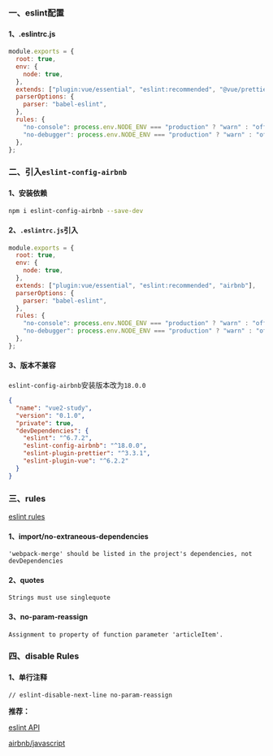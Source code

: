 
### 一、eslint配置

#### 1、.eslintrc.js

```javascript
module.exports = {
  root: true,
  env: {
    node: true,
  },
  extends: ["plugin:vue/essential", "eslint:recommended", "@vue/prettier"],
  parserOptions: {
    parser: "babel-eslint",
  },
  rules: {
    "no-console": process.env.NODE_ENV === "production" ? "warn" : "off",
    "no-debugger": process.env.NODE_ENV === "production" ? "warn" : "off",
  },
};
```

### 二、引入`eslint-config-airbnb`

#### 1、安装依赖

```bash
npm i eslint-config-airbnb --save-dev
```

#### 2、`.eslintrc.js`引入

```javascript
module.exports = {
  root: true,
  env: {
    node: true,
  },
  extends: ["plugin:vue/essential", "eslint:recommended", "airbnb"],
  parserOptions: {
    parser: "babel-eslint",
  },
  rules: {
    "no-console": process.env.NODE_ENV === "production" ? "warn" : "off",
    "no-debugger": process.env.NODE_ENV === "production" ? "warn" : "off",
  },
};
```

#### 3、版本不兼容

`eslint-config-airbnb`安装版本改为`18.0.0`

```json
{
  "name": "vue2-study",
  "version": "0.1.0",
  "private": true,
  "devDependencies": {
    "eslint": "^6.7.2",
    "eslint-config-airbnb": "^18.0.0",
    "eslint-plugin-prettier": "^3.3.1",
    "eslint-plugin-vue": "^6.2.2"
  }
}
```

### 三、rules

[eslint rules](https://eslint.org/docs/user-guide/configuring/rules#configuring-rules)

#### 1、import/no-extraneous-dependencies

```
'webpack-merge' should be listed in the project's dependencies, not devDependencies
```

#### 2、quotes

```
Strings must use singlequote
```

#### 3、no-param-reassign

```
Assignment to property of function parameter 'articleItem'.
```

### 四、disable Rules

#### 1、单行注释

```
// eslint-disable-next-line no-param-reassign
```

**推荐：**

[eslint API](https://eslint.org/docs/user-guide/getting-started)

[airbnb/javascript](https://github.com/airbnb/javascript)